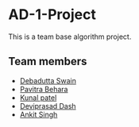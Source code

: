 # AD-1-Project
This is a team base algorithm project.  
## Team members
- <a target="_blank" href='https://github.com/DevTech001'>Debadutta Swain</a>
 - <a target="_blank" href='https://github.com/Pavitra554'>Pavitra Behara</a>
 - <a target="_blank" href='https://github.com/kunal838'>Kunal patel</a>
 - <a target="_blank" href='https://github.com/Devi007645?tab=overview&from=2021-10-01&to=2021-10-31'>Deviprasad Dash</a>
 - <a target="_blank" href='https://github.com/AnkitSingh0702'>Ankit Singh  </a>

